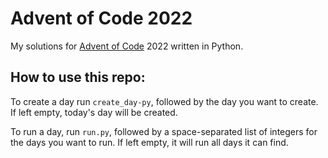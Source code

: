 # Advent of Code 2022

My solutions for [Advent of Code](https://adventofcode.com/) 2022 written in Python.

## How to use this repo:

To create a day run `create_day-py`, followed by the day you want to create. If left empty, today's day will be created.

To run a day, run `run.py`, followed by a space-separated list of integers for the days you want to run. If left empty, it will run all days it can find.
